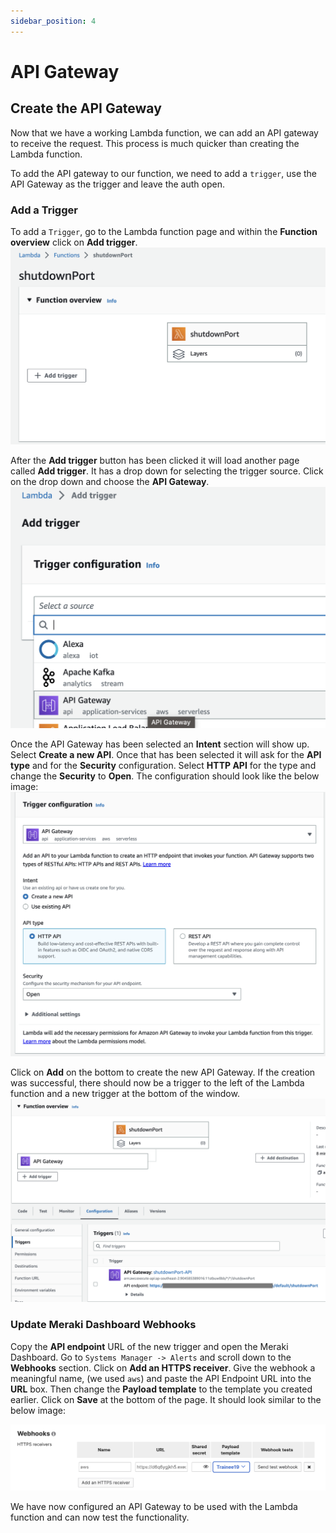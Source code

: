 ```yaml
---
sidebar_position: 4
---
```


# API Gateway

## Create the API Gateway

Now that we have a working Lambda function, we can add an API gateway to receive the request. This process is much quicker than creating the Lambda function.

To add the API gateway to our function, we need to add a `trigger`, use the API Gateway as the trigger and leave the auth open.

### Add a Trigger

To add a `Trigger`, go to the Lambda function page and within the **Function overview** click on **Add trigger**.
![Trigger button](../static/img/select-trigger.png)

After the **Add trigger** button has been clicked it will load another page called **Add trigger**. It has a drop down for selecting the trigger source. Click on the drop down and choose the **API Gateway**.
![Select Gateway](../static/img/select-api.png)

Once the API Gateway has been selected an **Intent** section will show up. Select **Create a new API**. Once that has been selected it will ask for the **API type** and for the **Security** configuration. Select **HTTP API** for the type and change the **Security** to **Open**. The configuration should look like the below image:
![Filled Gateway](../static/img/filled-gateway.png)

Click on **Add** on the bottom to create the new API Gateway. If the creation was successful, there should now be a trigger to the left of the Lambda function and a new trigger at the bottom of the window.
![Trigger added](../static/img/trigger-added.png)

### Update Meraki Dashboard Webhooks

Copy the **API endpoint** URL of the new trigger and open the Meraki Dashboard. Go to `Systems Manager -> Alerts` and scroll down to the **Webhooks** section. Click on **Add an HTTPS receiver**.
Give the webhook a meaningful name, (we used `aws`) and paste the API Endpoint URL into the **URL** box. Then change the **Payload template** to the template you created earlier. Click on **Save** at the bottom of the page. It should look similar to the below image:

![webhook updated](./img/webhook-updated.png)

We have now configured an API Gateway to be used with the Lambda function and can now test the functionality.

